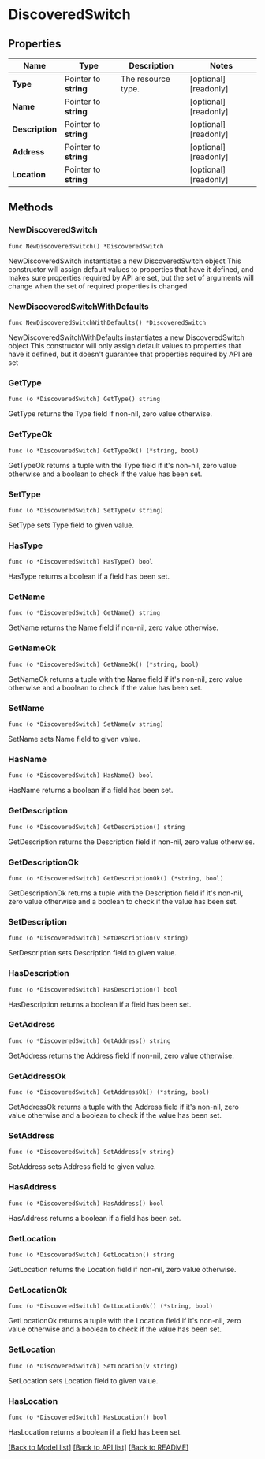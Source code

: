 # DiscoveredSwitch

## Properties

Name | Type | Description | Notes
------------ | ------------- | ------------- | -------------
**Type** | Pointer to **string** | The resource type. | [optional] [readonly] 
**Name** | Pointer to **string** |  | [optional] [readonly] 
**Description** | Pointer to **string** |  | [optional] [readonly] 
**Address** | Pointer to **string** |  | [optional] [readonly] 
**Location** | Pointer to **string** |  | [optional] [readonly] 

## Methods

### NewDiscoveredSwitch

`func NewDiscoveredSwitch() *DiscoveredSwitch`

NewDiscoveredSwitch instantiates a new DiscoveredSwitch object
This constructor will assign default values to properties that have it defined,
and makes sure properties required by API are set, but the set of arguments
will change when the set of required properties is changed

### NewDiscoveredSwitchWithDefaults

`func NewDiscoveredSwitchWithDefaults() *DiscoveredSwitch`

NewDiscoveredSwitchWithDefaults instantiates a new DiscoveredSwitch object
This constructor will only assign default values to properties that have it defined,
but it doesn't guarantee that properties required by API are set

### GetType

`func (o *DiscoveredSwitch) GetType() string`

GetType returns the Type field if non-nil, zero value otherwise.

### GetTypeOk

`func (o *DiscoveredSwitch) GetTypeOk() (*string, bool)`

GetTypeOk returns a tuple with the Type field if it's non-nil, zero value otherwise
and a boolean to check if the value has been set.

### SetType

`func (o *DiscoveredSwitch) SetType(v string)`

SetType sets Type field to given value.

### HasType

`func (o *DiscoveredSwitch) HasType() bool`

HasType returns a boolean if a field has been set.

### GetName

`func (o *DiscoveredSwitch) GetName() string`

GetName returns the Name field if non-nil, zero value otherwise.

### GetNameOk

`func (o *DiscoveredSwitch) GetNameOk() (*string, bool)`

GetNameOk returns a tuple with the Name field if it's non-nil, zero value otherwise
and a boolean to check if the value has been set.

### SetName

`func (o *DiscoveredSwitch) SetName(v string)`

SetName sets Name field to given value.

### HasName

`func (o *DiscoveredSwitch) HasName() bool`

HasName returns a boolean if a field has been set.

### GetDescription

`func (o *DiscoveredSwitch) GetDescription() string`

GetDescription returns the Description field if non-nil, zero value otherwise.

### GetDescriptionOk

`func (o *DiscoveredSwitch) GetDescriptionOk() (*string, bool)`

GetDescriptionOk returns a tuple with the Description field if it's non-nil, zero value otherwise
and a boolean to check if the value has been set.

### SetDescription

`func (o *DiscoveredSwitch) SetDescription(v string)`

SetDescription sets Description field to given value.

### HasDescription

`func (o *DiscoveredSwitch) HasDescription() bool`

HasDescription returns a boolean if a field has been set.

### GetAddress

`func (o *DiscoveredSwitch) GetAddress() string`

GetAddress returns the Address field if non-nil, zero value otherwise.

### GetAddressOk

`func (o *DiscoveredSwitch) GetAddressOk() (*string, bool)`

GetAddressOk returns a tuple with the Address field if it's non-nil, zero value otherwise
and a boolean to check if the value has been set.

### SetAddress

`func (o *DiscoveredSwitch) SetAddress(v string)`

SetAddress sets Address field to given value.

### HasAddress

`func (o *DiscoveredSwitch) HasAddress() bool`

HasAddress returns a boolean if a field has been set.

### GetLocation

`func (o *DiscoveredSwitch) GetLocation() string`

GetLocation returns the Location field if non-nil, zero value otherwise.

### GetLocationOk

`func (o *DiscoveredSwitch) GetLocationOk() (*string, bool)`

GetLocationOk returns a tuple with the Location field if it's non-nil, zero value otherwise
and a boolean to check if the value has been set.

### SetLocation

`func (o *DiscoveredSwitch) SetLocation(v string)`

SetLocation sets Location field to given value.

### HasLocation

`func (o *DiscoveredSwitch) HasLocation() bool`

HasLocation returns a boolean if a field has been set.


[[Back to Model list]](../README.md#documentation-for-models) [[Back to API list]](../README.md#documentation-for-api-endpoints) [[Back to README]](../README.md)


